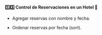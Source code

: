 <strong>1️⃣3️⃣ Control de Reservaciones en un Hotel 🏨</strong>

- Agregar reservas con nombre y fecha.

- Ordenar reservas por fecha (sort).